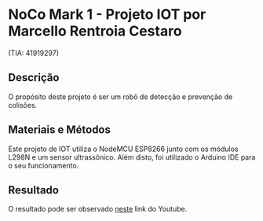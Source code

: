 # NoCo Mark 1 - Projeto IOT por Marcello Rentroia Cestaro
(TIA: 41919297)


## Descrição
O propósito deste projeto é ser um robô de detecção e prevenção de colisões. 

## Materiais e Métodos
Este projeto de IOT utiliza o NodeMCU ESP8266 junto com os módulos L298N e um sensor ultrassônico. Além disto, foi utilizado o Arduino IDE para o seu funcionamento. 

## Resultado
O resultado pode ser observado [neste](https://youtu.be/mCTg1zU-i3Y) link do Youtube. 
